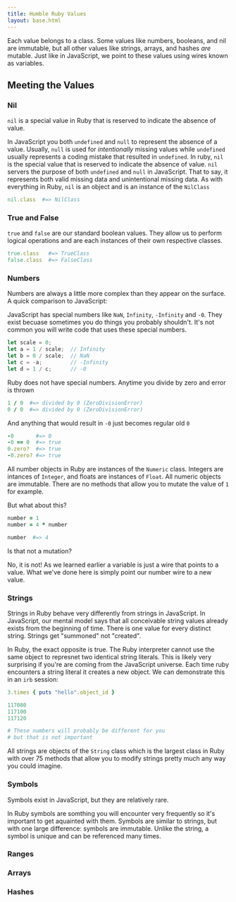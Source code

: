 ```yaml
---
title: Humble Ruby Values
layout: base.html
---
```


Each value belongs to a class. Some values like numbers,
booleans, and nil are immutable, but all other values like
strings, arrays, and hashes *are* mutable. Just like in
JavaScript, we point to these values using wires known as
variables.

## Meeting the Values

### Nil

`nil` is a special value in Ruby that is reserved to indicate
the absence of value.

In JavaScript you both `undefined` and `null` to represent the
absence of a value. Usually, `null` is used for *intentionally*
missing values while `undefined` usually represents a coding
mistake that resulted in `undefined`. In ruby, `nil` is the
special value that is reserved to indicate the absence of value.
`nil` servers the purpose of both `undefined` and `null` in
JavaScript. That to say, it represents both valid missing data
and unintentional missing data. As with everything in Ruby, `nil`
is an object and is an instance of the `NilClass`

```ruby
nil.class  #=> NilClass
```

### True and False

`true` and `false` are our standard boolean values. They allow
us to perform logical operations and are each instances of their
own respective classes.

```ruby
true.class   #=> TrueClass
false.class  #=> FalseClass
```

### Numbers

Numbers are always a little more complex than they appear on the
surface. A quick comparison to JavaScript:

JavaScript has special numbers like `NaN`, `Infinity`, `-Infinity`
and `-0`. They exist becuase sometimes you do things you probably
shouldn't. It's not common you will write code that uses these
special numbers.

```javascript
let scale = 0;
let a = 1 / scale;  // Infinity
let b = 0 / scale;  // NaN
let c = -a;         // -Infinity
let d = 1 / c;      // -0
```

Ruby does not have special numbers. Anytime you divide by
zero and error is thrown

```ruby
1 / 0  #=> divided by 0 (ZeroDivisionError) 
0 / 0  #=> divided by 0 (ZeroDivisionError) 
```

And anything that would result in `-0` just becomes regular old
`0`

```ruby
-0       #=> 0
-0 == 0  #=> true
0.zero?  #=> true
-0.zero? #=> true
```

All number objects in Ruby are instances of the `Numeric` class.
Integers are intances of `Integer`, and floats are instances of
`Float`. All numeric objects are immutable. There are no methods
that allow you to mutate the value of `1` for example.

But what about this?

```ruby
number = 1
number = 4 * number

number  #=> 4
```

Is that not a mutation?

No, it is not! As we learned earlier a variable is just a wire
that points to a value. What we've done here is simply point our
number wire to a new value.

### Strings

Strings in Ruby behave very differently from strings in
JavaScript. In JavaScript, our mental model says that all
conceivable string values already exists from the beginning of
time. There is one value for every distinct string. Strings get
"summoned" not "created".

In Ruby, the exact opposite is true. The Ruby interpreter cannot
use the same object to represnet two identical string literals.
This is likely very surprising if you're are coming from the
JavaScript universe. Each time ruby encounters a string literal
it creates a new object. We can demonstrate this in an `irb`
session:

```ruby
3.times { puts "hello".object_id }

117080
117100
117120

# These numbers will probably be different for you
# but that is not important
```

All strings are objects of the `String` class which is the
largest class in Ruby with over 75 methods that allow you to
modify strings pretty much any way you could imagine.

### Symbols

Symbols exist in JavaScript, but they are relatively rare.

In Ruby symbols are somthing you will encounter very frequently
so it's important to get aquainted with them. Symbols are similar
to strings, but with one large difference: symbols are immutable.
Unlike the string, a symbol is unique and can be referenced many
times.

### Ranges

### Arrays

### Hashes
